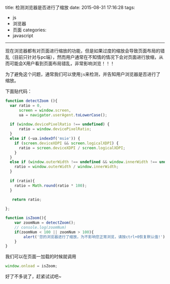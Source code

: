 title: 检测浏览器是否进行了缩放
date: 2015-08-31 17:16:28
tags:
- js
- 浏览器
- 页面
categories: 
- javascript
---

现在浏览器都有对页面进行缩放的功能，但是如果过度的缩放会导致页面布局的错乱（目前只针对与pc端），然而用户通常在不知情的情况下会对页面进行放缩，从而可能会Ⅹ用户看到页面布局错乱，非常影响浏览！！！  


为了避免这个问题，通常我们可以使用`js`来检测，并告知用户浏览器是否进行了缩放。  
<!--more-->

下面贴代码：
```js
function detectZoom (){ 
  var ratio = 0,
      screen = window.screen,
      ua = navigator.userAgent.toLowerCase();
      
  if (window.devicePixelRatio !== undefined) {
      ratio = window.devicePixelRatio;
  }
  else if (~ua.indexOf('msie')) {  
    if (screen.deviceXDPI && screen.logicalXDPI) {
      ratio = screen.deviceXDPI / screen.logicalXDPI;
    }
  }
  else if (window.outerWidth !== undefined && window.innerWidth !== undefined) {
    ratio = window.outerWidth / window.innerWidth;
  }
   
  if (ratio){
    ratio = Math.round(ratio * 100);
  }

   return ratio;
   
};

function isZoom(){
	var zoomNum = detectZoom();
	// console.log(zoomNum)
	if(zoomNum < 100 || zoomNum > 100){
	  	alert('您的浏览器进行了缩放，为不影响您正常浏览，请按ctrl+0恢复默认值!');
	}
}

```

我们可以在页面一加载的时候就调用

```js
window.onload = isZoom;
```

好了不多说了，赶紧试试吧~